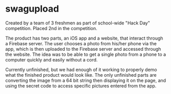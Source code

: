 # swagupload
Created by a team of 3 freshmen as part of school-wide "Hack Day" competition. Placed 2nd in the competition.

The product has two parts, an iOS app and a website, that interact through a Firebase server. The user chooses a photo from his/her phone via the app, which is then uploaded to the Firebase server and accessed through the website. The idea was to be able to get a single photo from a phone to a computer quickly and easily without a cord.

Currently unfinished, but we had enough of it working to properly demo what the finished product would look like. The only unfinished parts are converting the image from a 64 bit string then displaying it on the page, and using the secret code to access specific pictures entered from the app.
